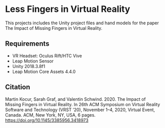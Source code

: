 # Less Fingers in Virtual Reality

This projects includes the Unity project files and hand models for the paper The Impact of Missing Fingers in Virtual Reality.

## Requirements 

- VR Headset: Oculus Rift/HTC Vive
- Leap Motion Sensor
- Unity 2018.3.8f1
- Leap Motion Core Assets 4.4.0

## Citation

Martin Kocur, Sarah Graf, and Valentin Schwind. 2020. The Impact of Missing Fingers in Virtual Reality. In 26th ACM Symposium on Virtual Reality Software and Technology (VRST ’20), November 1–4, 2020, Virtual Event, Canada. ACM, New York, NY, USA, 6 pages. https://doi.org/10.1145/3385956.3418973
